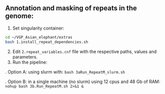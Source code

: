 ## Annotation and masking of repeats in the genome:
1) Set singularity container:
```bash
cd ~/VGP_Asian_elephant/extras
bash 1.install_repeat_dependencies.sh
```
2) Edit `2.repeat_variables.cnf` file with the respective paths, values and parameters.
3) Run the pipeline:

. Option A: using slurm with: `bash 3aRun_RepeatM_slurm.sh`

. Option B: in a single machine (no slurm) using 12 cpus and 48 Gb of RAM: `nohup bash 3b.Run_RepeatM.sh 2>&1 &`
